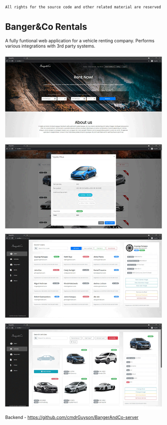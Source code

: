 `All rights for the source code and other related material are reserved`

# Banger&Co Rentals

A fully funtional web application for a vehicle renting company.
Performs various integrations with 3rd party systems.

<img src="3.png">
<img src="2.png">
<img src="1.png">
<img src="4.png">

Backend - https://github.com/cmdrGuyson/BangerAndCo-server
